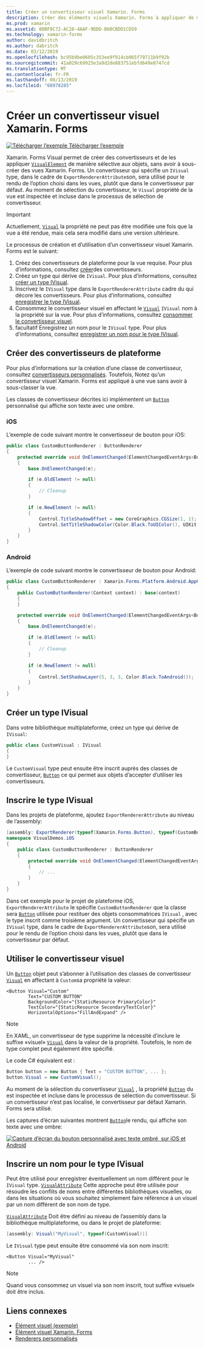 ```yaml
---
title: Créer un convertisseur visuel Xamarin. Forms
description: Créer des éléments visuels Xamarin. Forms à appliquer de manière sélective aux objets VisualElement, sans avoir à reclasser les vues Xamarin. Forms.
ms.prod: xamarin
ms.assetid: 80BF9C72-AC28-4AAF-9DDD-B60CBDD1CD59
ms.technology: xamarin-forms
author: davidbritch
ms.author: dabritch
ms.date: 03/12/2019
ms.openlocfilehash: bc95b9be0605c353ee9f914cb065f79711b9f92b
ms.sourcegitcommit: 41a029c69925e3a9d2de883751ebfd649e8747cd
ms.translationtype: MT
ms.contentlocale: fr-FR
ms.lasthandoff: 08/13/2019
ms.locfileid: "68978285"
---
```

# <a name="create-a-xamarinforms-visual-renderer"></a>Créer un convertisseur visuel Xamarin. Forms

[![Télécharger l’exemple](~/media/shared/download.png) Télécharger l’exemple](https://docs.microsoft.com/samples/xamarin/xamarin-forms-samples/userinterface-visualdemos)

Xamarin. Forms Visual permet de créer des convertisseurs et de les appliquer [`VisualElement`](xref:Xamarin.Forms.VisualElement) de manière sélective aux objets, sans avoir à sous-créer des vues Xamarin. Forms. Un convertisseur qui spécifie un `IVisual` type, dans le cadre de `ExportRendererAttribute`son, sera utilisé pour le rendu de l’option choisi dans les vues, plutôt que dans le convertisseur par défaut. Au moment de sélection du convertisseur, le `Visual` propriété de la vue est inspectée et incluse dans le processus de sélection de convertisseur.

> [!IMPORTANT]
> Actuellement, [`Visual`](xref:Xamarin.Forms.VisualElement.Visual) la propriété ne peut pas être modifiée une fois que la vue a été rendue, mais cela sera modifié dans une version ultérieure.

Le processus de création et d’utilisation d’un convertisseur visuel Xamarin. Forms est le suivant:

1. Créez des convertisseurs de plateforme pour la vue requise. Pour plus d’informations, consultez [créer](#create-platform-renderers)des convertisseurs.
1. Créez un type qui dérive de `IVisual`. Pour plus d’informations, consultez [créer un type IVisual](#create-an-ivisual-type).
1. Inscrivez le `IVisual` type dans le `ExportRendererAttribute` cadre du qui décore les convertisseurs. Pour plus d’informations, consultez [enregistrer le type IVisual](#register-the-ivisual-type).
1. Consommez le convertisseur visuel en affectant le [`Visual`](xref:Xamarin.Forms.VisualElement.Visual) `IVisual` nom à la propriété sur la vue. Pour plus d’informations, consultez [consommer le convertisseur visuel](#consume-the-visual-renderer).
1. facultatif Enregistrez un nom pour le `IVisual` type. Pour plus d’informations, consultez [enregistrer un nom pour le type IVisual](#register-a-name-for-the-ivisual-type).

## <a name="create-platform-renderers"></a>Créer des convertisseurs de plateforme

Pour plus d’informations sur la création d’une classe de convertisseur, consultez [convertisseurs personnalisés](~/xamarin-forms/app-fundamentals/custom-renderer/index.md). Toutefois, Notez qu’un convertisseur visuel Xamarin. Forms est appliqué à une vue sans avoir à sous-classer la vue.

Les classes de convertisseur décrites ici implémentent un [`Button`](xref:Xamarin.Forms.Button) personnalisé qui affiche son texte avec une ombre.

### <a name="ios"></a>iOS

L’exemple de code suivant montre le convertisseur de bouton pour iOS:

```csharp
public class CustomButtonRenderer : ButtonRenderer
{
    protected override void OnElementChanged(ElementChangedEventArgs<Button> e)
    {
        base.OnElementChanged(e);

        if (e.OldElement != null)
        {
            // Cleanup
        }

        if (e.NewElement != null)
        {
            Control.TitleShadowOffset = new CoreGraphics.CGSize(1, 1);
            Control.SetTitleShadowColor(Color.Black.ToUIColor(), UIKit.UIControlState.Normal);
        }
    }
}
```

### <a name="android"></a>Android

L’exemple de code suivant montre le convertisseur de bouton pour Android:

```csharp
public class CustomButtonRenderer : Xamarin.Forms.Platform.Android.AppCompat.ButtonRenderer
{
    public CustomButtonRenderer(Context context) : base(context)
    {
    }

    protected override void OnElementChanged(ElementChangedEventArgs<Button> e)
    {
        base.OnElementChanged(e);

        if (e.OldElement != null)
        {
            // Cleanup
        }

        if (e.NewElement != null)
        {
            Control.SetShadowLayer(5, 3, 3, Color.Black.ToAndroid());
        }
    }
}
```

## <a name="create-an-ivisual-type"></a>Créer un type IVisual

Dans votre bibliothèque multiplateforme, créez un type qui dérive de `IVisual`:

```csharp
public class CustomVisual : IVisual
{
}
```

Le `CustomVisual` type peut ensuite être inscrit auprès des classes de convertisseur, [`Button`](xref:Xamarin.Forms.Button) ce qui permet aux objets d’accepter d’utiliser les convertisseurs.

## <a name="register-the-ivisual-type"></a>Inscrire le type IVisual

Dans les projets de plateforme, ajoutez `ExportRendererAttribute` au niveau de l’assembly:

```csharp
[assembly: ExportRenderer(typeof(Xamarin.Forms.Button), typeof(CustomButtonRenderer), new[] { typeof(CustomVisual) })]
namespace VisualDemos.iOS
{
    public class CustomButtonRenderer : ButtonRenderer
    {
        protected override void OnElementChanged(ElementChangedEventArgs<Button> e)
        {
            // ...
        }
    }
}
```

Dans cet exemple pour le projet de plateforme iOS, `ExportRendererAttribute` le spécifie `CustomButtonRenderer` que la classe sera [`Button`](xref:Xamarin.Forms.Button) utilisée pour restituer des objets consommatrices `IVisual` , avec le type inscrit comme troisième argument. Un convertisseur qui spécifie un `IVisual` type, dans le cadre de `ExportRendererAttribute`son, sera utilisé pour le rendu de l’option choisi dans les vues, plutôt que dans le convertisseur par défaut.

## <a name="consume-the-visual-renderer"></a>Utiliser le convertisseur visuel

Un [`Button`](xref:Xamarin.Forms.Button) objet peut s’abonner à l’utilisation des classes de convertisseur [`Visual`](xref:Xamarin.Forms.VisualElement.Visual) en affectant à `Custom`sa propriété la valeur:

```xaml
<Button Visual="Custom"
        Text="CUSTOM BUTTON"
        BackgroundColor="{StaticResource PrimaryColor}"
        TextColor="{StaticResource SecondaryTextColor}"
        HorizontalOptions="FillAndExpand" />
```

> [!NOTE]
> En XAML, un convertisseur de type supprime la nécessité d’inclure le suffixe «visuel» [`Visual`](xref:Xamarin.Forms.VisualElement.Visual) dans la valeur de la propriété. Toutefois, le nom de type complet peut également être spécifié.

Le code C# équivalent est :

```csharp
Button button = new Button { Text = "CUSTOM BUTTON", ... };
button.Visual = new CustomVisual();
```

Au moment de la sélection du convertisseur [`Visual`](xref:Xamarin.Forms.VisualElement.Visual) , la propriété [`Button`](xref:Xamarin.Forms.Button) du est inspectée et incluse dans le processus de sélection du convertisseur. Si un convertisseur n’est pas localisé, le convertisseur par défaut Xamarin. Forms sera utilisé.

Les captures d’écran suivantes montrent [`Button`](xref:Xamarin.Forms.Button)le rendu, qui affiche son texte avec une ombre:

[![Capture d’écran du bouton personnalisé avec texte ombré, sur iOS et Android](material-visual-images/custom-button.png "Bouton avec texte ombré")](material-visual-images/custom-button-large.png#lightbox)

## <a name="register-a-name-for-the-ivisual-type"></a>Inscrire un nom pour le type IVisual

Peut être utilisé pour enregistrer éventuellement un nom différent pour le `IVisual` type. [`VisualAttribute`](xref:Xamarin.Forms.VisualAttribute) Cette approche peut être utilisée pour résoudre les conflits de noms entre différentes bibliothèques visuelles, ou dans les situations où vous souhaitez simplement faire référence à un visuel par un nom différent de son nom de type.

[`VisualAttribute`](xref:Xamarin.Forms.VisualAttribute) Doit être défini au niveau de l’assembly dans la bibliothèque multiplateforme, ou dans le projet de plateforme:

```csharp
[assembly: Visual("MyVisual", typeof(CustomVisual))]
```

Le `IVisual` type peut ensuite être consommé via son nom inscrit:

```xaml
<Button Visual="MyVisual"
        ... />
```

> [!NOTE]
> Quand vous consommez un visuel via son nom inscrit, tout suffixe «visuel» doit être inclus.

## <a name="related-links"></a>Liens connexes

- [Élément visuel (exemple)](https://docs.microsoft.com/samples/xamarin/xamarin-forms-samples/userinterface-visualdemos)
- [Élément visuel Xamarin. Forms](material-visual.md)
- [Renderers personnalisés](~/xamarin-forms/app-fundamentals/custom-renderer/index.md)
